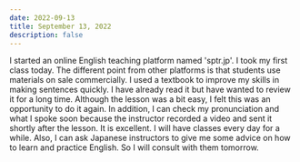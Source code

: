 ```yaml
---
date: 2022-09-13
title: September 13, 2022
description: false
---
```


I started an online English teaching platform named 'sptr.jp'. I took my first class today. The different point from other platforms is that students use materials on sale commercially. I used a textbook to improve my skills in making sentences quickly. I have already read it but have wanted to review it for a long time. Although the lesson was a bit easy, I felt this was an opportunity to do it again. In addition, I can check my pronunciation and what I spoke soon because the instructor recorded a video and sent it shortly after the lesson. It is excellent. I will have classes every day for a while.
Also, I can ask Japanese instructors to give me some advice on how to learn and practice English. So I will consult with them tomorrow.
